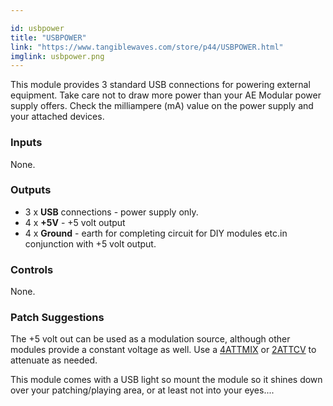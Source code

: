 ```yaml
---

id: usbpower
title: "USBPOWER"
link: "https://www.tangiblewaves.com/store/p44/USBPOWER.html"
imglink: usbpower.png
---
```





This module provides 3 standard USB connections for powering external equipment. Take care not to draw more power than your AE Modular power supply offers. Check the milliampere (mA) value on the power supply and your attached devices.

### Inputs

None.

### Outputs

*   3 x **USB** connections - power supply only.
*   4 x **+5V** - +5 volt output
*   4 x **Ground** - earth for completing circuit for DIY modules etc.in conjunction with +5 volt output.

### Controls

None.

### Patch Suggestions

The +5 volt out can be used as a modulation source, although other modules provide a constant voltage as well. Use a [4ATTMIX](https://wiki.aemodular.com/pmwiki.php/AeManual/4ATTMIX) or [2ATTCV](https://wiki.aemodular.com/pmwiki.php/AeManual/2ATTCV) to attenuate as needed.

This module comes with a USB light so mount the module so it shines down over your patching/playing area, or at least not into your eyes....





